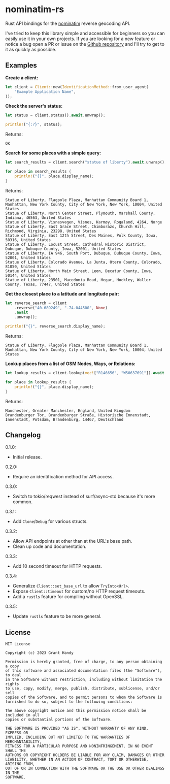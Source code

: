 # nominatim-rs
Rust API bindings for the [nominatim] reverse geocoding API.

I've tried to keep this library simple and accessible for beginners so you can
easily use it in your own projects. If you are looking for a new feature or
notice a bug open a PR or issue on the [Github repository][github] and I'll try
to get to it as quickly as possible.

[nominatim]: https://nominatim.org
[github]: https://github.com/grantshandy/nominatim-rs

## Examples
**Create a client:**
```rust no_run
let client = Client::new(IdentificationMethod::from_user_agent(
    "Example Application Name",
));
```

**Check the server's status:**
```rust no_run
let status = client.status().await.unwrap();

println!("{:?}", status);
```

Returns:
```
OK
```

**Search for some places with a simple query:**
```rust no_run
let search_results = client.search("statue of liberty").await.unwrap();

for place in search_results {
    println!("{}", place.display_name);
}
```

Returns:
```
Statue of Liberty, Flagpole Plaza, Manhattan Community Board 1, Manhattan, New York County, City of New York, New York, 10004, United States
Statue of Liberty, North Center Street, Plymouth, Marshall County, Indiana, 46563, United States
Statue of Liberty, Visnesvegen, Visnes, Karmøy, Rogaland, 4264, Norge
Statue of Liberty, East Grace Street, Chimborazo, Church Hill, Richmond, Virginia, 23298, United States
Statue of Liberty, East 12th Street, Des Moines, Polk County, Iowa, 50316, United States
Statue of Liberty, Locust Street, Cathedral Historic District, Dubuque, Dubuque County, Iowa, 52001, United States
Statue of Liberty, IA 946, South Port, Dubuque, Dubuque County, Iowa, 52001, United States
Statue of Liberty, Colorado Avenue, La Junta, Otero County, Colorado, 81050, United States
Statue of Liberty, North Main Street, Leon, Decatur County, Iowa, 50144, United States
Statue of Liberty, 23501, Macedonia Road, Hegar, Hockley, Waller County, Texas, 77447, United States
```

**Get the closest place to a latitude and longitude pair:**
```rust no_run
let reverse_search = client
    .reverse("40.689249", "-74.044500", None)
    .await
    .unwrap();

println!("{}", reverse_search.display_name);
```

Returns:
```
Statue of Liberty, Flagpole Plaza, Manhattan Community Board 1, Manhattan, New York County, City of New York, New York, 10004, United States
```

**Lookup places from a list of OSM Nodes, Ways, or Relations:**
```rust no_run
let lookup_results = client.lookup(vec!["R146656", "W50637691"]).await.unwrap();

for place in lookup_results {
    println!("{}", place.display_name);
}
```

Returns:
```
Manchester, Greater Manchester, England, United Kingdom
Brandenburger Tor, Brandenburger Straße, Historische Innenstadt, Innenstadt, Potsdam, Brandenburg, 14467, Deutschland
```

## Changelog

0.1.0:
 - Initial release.

0.2.0:
 - Require an identification method for API access.

0.3.0:
 - Switch to tokio/reqwest instead of surf/async-std because it's more common.

0.3.1:
 - Add `Clone`/`Debug` for various structs.

0.3.2:
 - Allow API endpoints at other than at the URL's base path.
 - Clean up code and documentation.

0.3.3:
 - Add 10 second timeout for HTTP requests.

0.3.4:
 - Generalize `Client::set_base_url` to allow `TryInto<Url>`.
 - Expose `Client::timeout` for custom/no HTTP request timeouts.
 - Add a `rustls` feature for compiling without OpenSSL.

 0.3.5:
 - Update `rustls` feature to be more general.

## License
```
MIT License

Copyright (c) 2023 Grant Handy

Permission is hereby granted, free of charge, to any person obtaining a copy
of this software and associated documentation files (the "Software"), to deal
in the Software without restriction, including without limitation the rights
to use, copy, modify, merge, publish, distribute, sublicense, and/or sell
copies of the Software, and to permit persons to whom the Software is
furnished to do so, subject to the following conditions:

The above copyright notice and this permission notice shall be included in all
copies or substantial portions of the Software.

THE SOFTWARE IS PROVIDED "AS IS", WITHOUT WARRANTY OF ANY KIND, EXPRESS OR
IMPLIED, INCLUDING BUT NOT LIMITED TO THE WARRANTIES OF MERCHANTABILITY,
FITNESS FOR A PARTICULAR PURPOSE AND NONINFRINGEMENT. IN NO EVENT SHALL THE
AUTHORS OR COPYRIGHT HOLDERS BE LIABLE FOR ANY CLAIM, DAMAGES OR OTHER
LIABILITY, WHETHER IN AN ACTION OF CONTRACT, TORT OR OTHERWISE, ARISING FROM,
OUT OF OR IN CONNECTION WITH THE SOFTWARE OR THE USE OR OTHER DEALINGS IN THE
SOFTWARE.
```
